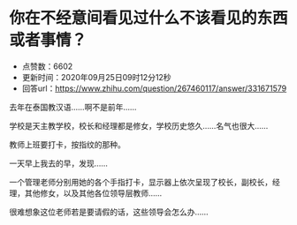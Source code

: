 # 你在不经意间看见过什么不该看见的东西或者事情？
- 点赞数：6602
- 更新时间：2020年09月25日09时12分12秒
- 回答url：https://www.zhihu.com/question/267460117/answer/331671579
<body>
 <p data-pid="lUPeIBMS">去年在泰国教汉语……啊不是前年……</p>
 <p data-pid="3BCtmktP">学校是天主教学校，校长和经理都是修女，学校历史悠久……名气也很大……</p>
 <p data-pid="8_wKhb1D">教师上班要打卡，按指纹的那种。</p>
 <p data-pid="VU45uA49">一天早上我去的早，发现……</p>
 <p data-pid="veao9OFG">一个管理老师分别用她的各个手指打卡，显示器上依次呈现了校长，副校长，经理，其他修女，以及其他各位领导层教师……</p>
 <p data-pid="-Pz1nq_U">很难想象这位老师若是要请假的话，这些领导会怎么办……</p>
</body>